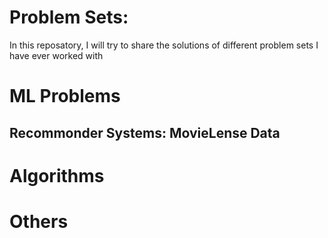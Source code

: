 # Problem Sets:
In this reposatory, I will try to share the solutions of different problem sets I have ever worked with

# ML Problems
## Recommonder Systems: MovieLense Data


# Algorithms
## 


# Others
